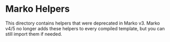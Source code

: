 # Marko Helpers

This directory contains helpers that were deprecated in Marko v3. Marko v4/5 no longer adds these helpers to every compiled template, but you can still import them if needed.
